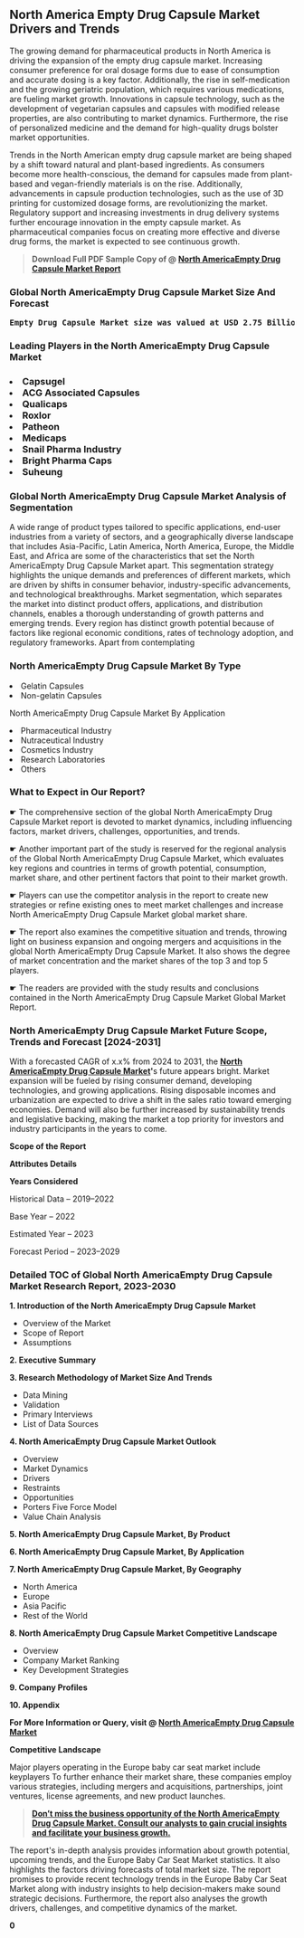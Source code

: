 <p><h2>North America Empty Drug Capsule Market Drivers and Trends</h2><p>The growing demand for pharmaceutical products in North America is driving the expansion of the empty drug capsule market. Increasing consumer preference for oral dosage forms due to ease of consumption and accurate dosing is a key factor. Additionally, the rise in self-medication and the growing geriatric population, which requires various medications, are fueling market growth. Innovations in capsule technology, such as the development of vegetarian capsules and capsules with modified release properties, are also contributing to market dynamics. Furthermore, the rise of personalized medicine and the demand for high-quality drugs bolster market opportunities.</p><p>Trends in the North American empty drug capsule market are being shaped by a shift toward natural and plant-based ingredients. As consumers become more health-conscious, the demand for capsules made from plant-based and vegan-friendly materials is on the rise. Additionally, advancements in capsule production technologies, such as the use of 3D printing for customized dosage forms, are revolutionizing the market. Regulatory support and increasing investments in drug delivery systems further encourage innovation in the empty capsule market. As pharmaceutical companies focus on creating more effective and diverse drug forms, the market is expected to see continuous growth.</p></p><blockquote id="" class=""><strong>Download Full PDF Sample Copy of @&nbsp;<a href="https://www.verifiedmarketreports.com/download-sample/?rid=602162&utm_source=GitHub-Jan&utm_medium=290" target="_blank">North AmericaEmpty Drug Capsule Market Report</a>&nbsp;&nbsp;</strong></blockquote><h3 id="" class=""><strong>Global&nbsp;North AmericaEmpty Drug Capsule Market Size And Forecast</strong></h3><pre class="reader-text-block__code-block"><strong>Empty Drug Capsule Market size was valued at USD 2.75 Billion in 2022 and is projected to reach USD 4.45 Billion by 2030, growing at a CAGR of 6.4% from 2024 to 2030.</strong></pre><h3 id="" class="">Leading Players in the&nbsp;North AmericaEmpty Drug Capsule Market</h3><h3 class=""></Li><Li>Capsugel</Li><Li> ACG Associated Capsules</Li><Li> Qualicaps</Li><Li> Roxlor</Li><Li> Patheon</Li><Li> Medicaps</Li><Li> Snail Pharma Industry</Li><Li> Bright Pharma Caps</Li><Li> Suheung</h3><h3 id="" class="">Global&nbsp;North AmericaEmpty Drug Capsule Market Analysis of Segmentation</h3><p id="" class="">A wide range of product types tailored to specific applications, end-user industries from a variety of sectors, and a geographically diverse landscape that includes Asia-Pacific, Latin America, North America, Europe, the Middle East, and Africa are some of the characteristics that set the North AmericaEmpty Drug Capsule Market apart. This segmentation strategy highlights the unique demands and preferences of different markets, which are driven by shifts in consumer behavior, industry-specific advancements, and technological breakthroughs. Market segmentation, which separates the market into distinct product offers, applications, and distribution channels, enables a thorough understanding of growth patterns and emerging trends. Every region has distinct growth potential because of factors like regional economic conditions, rates of technology adoption, and regulatory frameworks. Apart from contemplating</p><h3 id="" class="">North AmericaEmpty Drug Capsule Market&nbsp;By Type</h3><p></Li><Li>Gelatin Capsules</Li><Li> Non-gelatin Capsules</p><div class="" data-test-id=""><p>North AmericaEmpty Drug Capsule Market&nbsp;By Application</p></div><p class=""></Li><Li>Pharmaceutical Industry</Li><Li> Nutraceutical Industry</Li><Li> Cosmetics Industry</Li><Li> Research Laboratories</Li><Li> Others</p><div class="" data-test-id=""><h3><span class="">What to Expect in Our Report?</span></h3></div><div class="" data-test-id=""><p><span class="">☛ The comprehensive section of the global North AmericaEmpty Drug Capsule Market report is devoted to market dynamics, including influencing factors, market drivers, challenges, opportunities, and trends.</span></p></div><div class="" data-test-id=""><p><span class="">☛ Another important part of the study is reserved for the regional analysis of the Global North AmericaEmpty Drug Capsule Market, which evaluates key regions and countries in terms of growth potential, consumption, market share, and other pertinent factors that point to their market growth.</span></p></div><div class="" data-test-id=""><p><span class="">☛ Players can use the competitor analysis in the report to create new strategies or refine existing ones to meet market challenges and increase North AmericaEmpty Drug Capsule Market global market share.</span></p></div><div class="" data-test-id=""><p><span class="">☛ The report also examines the competitive situation and trends, throwing light on business expansion and ongoing mergers and acquisitions in the global North AmericaEmpty Drug Capsule Market. It also shows the degree of market concentration and the market shares of the top 3 and top 5 players.</span></p></div><div class="" data-test-id=""><p><span class="">☛ The readers are provided with the study results and conclusions contained in the North AmericaEmpty Drug Capsule Market Global Market Report.</span></p></div><div class="" data-test-id=""><h3><span class="">North AmericaEmpty Drug Capsule Market Future Scope, Trends and Forecast [2024-2031]</span></h3></div><div class="" data-test-id=""><p><span class="">With a forecasted CAGR of x.x% from 2024 to 2031, the <strong><a href="https://www.verifiedmarketreports.com/download-sample/?rid=602162&utm_source=GitHub-Jan&utm_medium=290" target="_blank">North AmericaEmpty Drug Capsule Market</a>'</strong>s future appears bright. Market expansion will be fueled by rising consumer demand, developing technologies, and growing applications. Rising disposable incomes and urbanization are expected to drive a shift in the sales ratio toward emerging economies. Demand will also be further increased by sustainability trends and legislative backing, making the market a top priority for investors and industry participants in the years to come.</span></p><p id="ember66" class="ember-view reader-text-block__paragraph"><strong>Scope of the Report</strong></p><p id="ember67" class="ember-view reader-text-block__paragraph"><strong>Attributes Details</strong></p><p id="ember68" class="ember-view reader-text-block__paragraph"><strong>Years Considered</strong></p><p id="ember69" class="ember-view reader-text-block__paragraph">Historical Data &ndash; 2019&ndash;2022</p><p id="ember70" class="ember-view reader-text-block__paragraph">Base Year &ndash; 2022</p><p id="ember71" class="ember-view reader-text-block__paragraph">Estimated Year &ndash; 2023</p><p id="ember72" class="ember-view reader-text-block__paragraph">Forecast Period &ndash; 2023&ndash;2029</p></div><h3 id="" class="">Detailed TOC of Global North AmericaEmpty Drug Capsule Market Research Report, 2023-2030</h3><p id="" class=""><strong>1. Introduction of the North AmericaEmpty Drug Capsule Market</strong></p><ul><li>Overview of the Market</li><li>Scope of Report</li><li>Assumptions</li></ul><p id="" class=""><strong>2. Executive Summary</strong></p><p id="" class=""><strong>3. Research Methodology of Market Size And Trends</strong></p><ul><li>Data Mining</li><li>Validation</li><li>Primary Interviews</li><li>List of Data Sources</li></ul><p id="" class=""><strong>4. North AmericaEmpty Drug Capsule Market Outlook</strong></p><ul><li>Overview</li><li>Market Dynamics</li><li>Drivers</li><li>Restraints</li><li>Opportunities</li><li>Porters Five Force Model</li><li>Value Chain Analysis</li></ul><p id="" class=""><strong>5. North AmericaEmpty Drug Capsule Market, By Product</strong></p><p id="" class=""><strong>6. North AmericaEmpty Drug Capsule Market, By Application</strong></p><p id="" class=""><strong>7. North AmericaEmpty Drug Capsule Market, By Geography</strong></p><ul><li>North America</li><li>Europe</li><li>Asia Pacific</li><li>Rest of the World</li></ul><p id="" class=""><strong>8. North AmericaEmpty Drug Capsule Market Competitive Landscape</strong></p><ul><li>Overview</li><li>Company Market Ranking</li><li>Key Development Strategies</li></ul><p id="" class=""><strong>9. Company Profiles</strong></p><p id="" class=""><strong>10. Appendix</strong></p><p><strong>For More Information or Query, visit&nbsp;@ <a href="https://www.verifiedmarketreports.com/product/empty-drug-capsule-market/" target="_blank">North AmericaEmpty Drug Capsule Market</a></strong></p><p id="ember61" class="ember-view reader-text-block__paragraph"><strong>Competitive Landscape</strong></p><p id="ember62" class="ember-view reader-text-block__paragraph">Major players operating in the Europe baby car seat market include keyplayers To further enhance their market share, these companies employ various strategies, including mergers and acquisitions, partnerships, joint ventures, license agreements, and new product launches.</p><blockquote id="ember63" class="ember-view reader-text-block__blockquote"><strong><a href="https://www.verifiedmarketreports.com/download-sample/?rid=602162&utm_source=GitHub-Jan&utm_medium=290" target="_blank">Don&rsquo;t miss the business opportunity of the North AmericaEmpty Drug Capsule Market. Consult our analysts to gain crucial insights and facilitate your business growth.</a></strong></blockquote><p id="ember64" class="ember-view reader-text-block__paragraph">The report's in-depth analysis provides information about growth potential, upcoming trends, and the Europe Baby Car Seat Market statistics. It also highlights the factors driving forecasts of total market size. The report promises to provide recent technology trends in the Europe Baby Car Seat Market along with industry insights to help decision-makers make sound strategic decisions. Furthermore, the report also analyses the growth drivers, challenges, and competitive dynamics of the market.</p><p class="ember-view reader-text-block__paragraph"><strong>0</strong></p>
